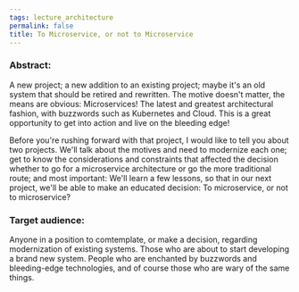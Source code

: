 ```yaml
---
tags: lecture_architecture
permalink: false
title: To Microservice, or not to Microservice
---
```


### Abstract:

A new project; a new addition to an existing project; maybe it's an old system that should be retired and rewritten. The motive doesn't matter, the means are obvious: Microservices! The latest and greatest architectural fashion, with buzzwords such as Kubernetes and Cloud. This is a great opportunity to get into action and live on the bleeding edge!

Before you're rushing forward with that project, I would like to tell you about two projects. We'll talk about the motives and need to modernize each one; get to know the considerations and constraints that affected the decision whether to go for a microservice architecture or go the more traditional route;
and most important: We'll learn a few lessons, so that in our next project, we'll be able to make an educated decision: To microservice, or not to microservice?

### Target audience:

Anyone in a position to comtemplate, or make a decision, regarding modernization of existing systems. Those who are about to start developing a brand new system. People who are enchanted by buzzwords and bleeding-edge technologies, and of course those who are wary of the same things.